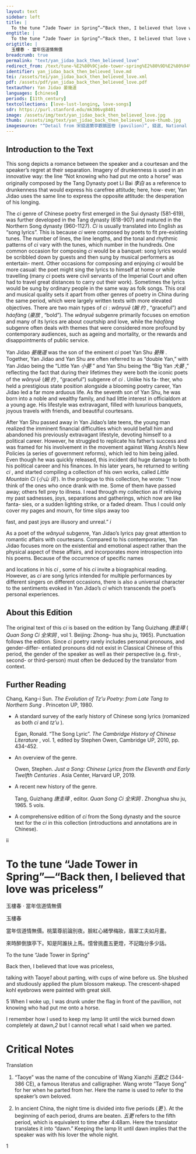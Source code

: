 ```yaml
---
layout: text
sidebar: left
title: |
  To the tune “Jade Tower in Spring”—“Back then, I believed that love was priceless” | 玉樓春 · 當年信道情無價
engtitle: |
  To the tune “Jade Tower in Spring”—“Back then, I believed that love was priceless”
origtitle: |
  玉樓春 · 當年信道情無價
breadcrumb: true
permalink: "text/yan_jidao_back_then_believed_love"
redirect_from: /text/tune-%E2%80%9Cjade-tower-spring%E2%80%9D%E2%80%94%E2%80%9Cback-then-i-believed-love-was-priceless%E2%80%9D
identifier: yan_jidao_back_then_believed_love.md
tei: /assets/tei/yan_jidao_back_then_believed_love.xml
pdf: /assets/pdf/yan_jidao_back_then_believed_love.pdf
textauthor: Yan Jidao 晏幾道
languages: [chinese]
periods: [11th_century]
textcollections: [love-lust-longing, love-songs]
sdr: https://purl.stanford.edu/mk306vg8401
image: /assets/img/text/yan_jidao_back_then_believed_love.jpg
thumb: /assets/img/text/yan_jidao_back_then_believed_love-thumb.jpg
imagesource: "“Detail from 宋錢選蘭亭觀鵝圖卷 (pavilion)”, 錢選, National Palace Museum, Accession Number: K2A001001N000000000PAC [Public Domain]"
---
```

<h2>Introduction to the Text</h2>
<p>This song depicts a romance between the speaker and a courtesan and the speaker’s regret at their separation. Imagery of drunkenness is used in an innovative way: the line “Not knowing who had put me onto a horse” was originally composed by the Tang Dynasty poet Li Bai <em>李白</em> as a reference to drunkenness that would express his carefree attitude; here, how- ever, Yan Jidao uses the same line to express the opposite attitude: the desperation of his longing.</p>

<p>The <i> ci </i> genre of Chinese poetry first emerged in the Sui dynasty (581-619), was further developed in the Tang dynasty (618-907) and matured in the Northern Song dynasty (960-1127). <i> Ci </i> is usually translated into English as “song lyrics”. This is because <i> ci </i> were composed by poets to fit pre-existing tunes. The number of lines, the line lengths, and the tonal and rhythmic patterns of <i> ci </i> vary with the tunes, which number in the hundreds. One common occasion for composing <i> ci </i> would be a banquet: song lyrics would be scribbled down by guests and then sung by musical performers as entertain- ment. Other occasions for composing and enjoying <i> ci </i> would be more casual: the poet might sing the lyrics to himself at home or while travelling (many <i> ci </i> poets were civil servants of the Imperial Court and often had to travel great distances to carry out their work). Sometimes the lyrics would be sung by ordinary people in the same way as folk songs. This oral and musical quality sets it apart from other genres of poetry in China during the same period, which were largely written texts with more elevated objectives. There are two main types of <i> ci</i> : <i> wǎnyuē </i> (<em>婉 约</em> , “graceful”) and <i> háofàng </i> (<em>豪放</em> , “bold”). The <i> wǎnyuē </i> subgenre primarily focuses on emotion and many of its lyrics are about courtship and love, while the <i> háofàng </i> subgenre often deals with themes that were considered more profound by contemporary audiences, such as ageing and mortality, or the rewards and disappointments of public service.</p>

<p>Yan Jidao <em>晏幾道</em> was the son of the eminent <i> ci </i> poet Yan Shu <em>晏殊</em> . Together, Yan Jidao and Yan Shu are often referred to as “double Yan,” with Yan Jidao being the “Little Yan <em>小晏</em> ” and Yan Shu being the “Big Yan <em>大晏</em> ,” reflecting the fact that during their lifetimes they were both the iconic poets of the <i> wǎnyuē </i> (<em>婉 约</em> , “graceful”) subgenre of <i> ci</i> . Unlike his fa- ther, who held a prestigious state position alongside a blooming poetry career, Yan Jidao led a far more arduous life. As the seventh son of Yan Shu, he was born into a noble and wealthy family, and had little interest in officialdom at a young age. His lifestyle was extravagant, filled with luxurious banquets, joyous travels with friends, and beautiful courtesans.</p>

<p>After Yan Shu passed away in Yan Jidao’s late teens, the young man realized the imminent financial difficulties which would befall him and abandoned his previously extravagant lifestyle, devoting himself to a political career. However, he struggled to replicate his father’s success and was framed for his involvement in the movement against Wang Anshi’s New Policies (a series of government reforms), which led to him being jailed. Even though he was quickly released, this incident did huge damage to both his political career and his finances. In his later years, he returned to writing <i> ci</i> , and started compiling a collection of his own works, called <i> Little Mountain Ci </i> (<em>小山 词</em> ). In the prologue to this collection, he wrote: “I now think of the ones who once drank with me. Some of them have passed away; others fell prey to illness. I read through my collection as if reliving my past sadnesses, joys, separations and gatherings, which now are like fanta- sies, or a sudden lighting strike, or a faded dream. Thus I could only cover my pages and mourn, for time slips away too</p>
<p>fast, and past joys are illusory and unreal.” <em>i</em></p>

<p>As a poet of the <i> wǎnyuē </i> subgenre, Yan Jidao’s lyrics pay great attention to romantic affairs with courtesans. Compared to his contemporaries, Yan Jidao focuses more on the existential and emotional aspect rather than the physical aspect of these affairs, and incorporates more introspection into his poems. Because of the occurrence of specific names</p>
<p>and locations in his <i> ci</i> , some of his <i> ci </i> invite a biographical reading. However, as <i> ci </i> are song lyrics intended for multiple performances by different singers on different occasions, there is also a universal character to the sentiments evoked in Yan Jidao’s <i> ci </i> which transcends the poet’s personal experiences.</p>

<h2>About this Edition</h2>
<p>The original text of this <i> ci </i> is based on the edition by Tang Guizhang <em>唐圭璋</em> (<i> Quan Song Ci </i> <em>全宋詞</em> , vol 1. Beijing: Zhong- hua shu ju, 1965). Punctuation follows the edition. Since <i> ci </i> poetry rarely includes personal pronouns, and gender-differ- entiated pronouns did not exist in Classical Chinese of this period, the gender of the speaker as well as their perspective (e.g. first-, second- or third-person) must often be deduced by the translator from context.</p>

<h2>Further Reading</h2>
<p>Chang, Kang-i Sun. <i> The Evolution of Tz’u Poetry: from Late Tang to Northern Sung</i> . Princeton UP, 1980.</p>
<ul id="l1">
<li>
<p>A standard survey of the early history of Chinese song lyrics (romanized as both <em>ci</em> and <em>tz’u</em> ).</p>
<p>Egan, Ronald. “The Song Lyric”. <i> The Cambridge History of Chinese Literature</i> , vol. 1, edited by Stephen Owen, Cambridge UP, 2010, pp. 434-452.</p>
</li>
<li>
<p>An overview of the genre.</p>
<p>Owen, Stephen. <i> Just a Song: Chinese Lyrics from the Eleventh and Early Twelfth Centuries</i> . Asia Center, Harvard UP, 2019.</p>
</li>
<li>
<p>A recent new history of the genre.</p>
<p>Tang, Guizhang <em>唐圭璋</em> , editor. <i> Quan Song Ci </i> <em>全宋詞</em> . Zhonghua shu ju, 1965. 5 vols.</p>
</li>
<li>
<p>A comprehensive edition of <em>ci</em> from the Song dynasty and the source text for the <em>ci</em> in this collection (introductions and annotations are in Chinese).</p>
</li>
</ul>

<p>ii</p>
<h1>To the tune “Jade Tower in Spring”—“Back then, I believed that love was priceless”</h1>
<p>玉樓春 · 當年信道情無價</p>

<p>玉樓春</p>

<p>當年信道情無價。桃葉尊前論別夜。臉紅心緒學梅妝，眉翠工夫如月畫。</p>

<p>來時醉倒旗亭下。知是阿誰扶上馬。憶曾挑盡五更燈，不記臨分多少話。</p>
<p>To the tune “Jade Tower in Spring”</p>

<p>Back then, I believed that love was priceless,</p>
<p>talking with Taoye<em>1</em> about parting, with cups of wine before us. She blushed and studiously applied the plum blossom makeup. The crescent-shaped kohl eyebrows were painted with great skill.</p>

<p>5 When I woke up, I was drunk under the flag in front of the pavillion, not knowing who had put me onto a horse.</p>
<p>I remember how I used to keep my lamp lit until the wick burned down completely at dawn,<em>2</em> but I cannot recall what I said when we parted.</p>

<h1>Critical Notes</h1>

<p>Translation</p>
<ol id="l2">
<li>
<p>“Taoye” was the name of the concubine of Wang Xianzhi <em>王獻之</em> (344-386 CE), a famous literatus and calligrapher. Wang wrote “Taoye Song” for her when he parted from her. Here the name is used to refer to the speaker’s own beloved.</p>
</li>
<li>
<p>In ancient China, the night time is divided into five periods (<em>更</em> ). At the beginning of each period, drums are beaten. <em>五更</em> refers to the fifth period, which is equivalent to time after 4:48am. Here the translator translates it into “dawn.” Keeping the lamp lit until dawn implies that the speaker was with his lover the whole night.</p>
</li>
</ol>

<p>1</p>
